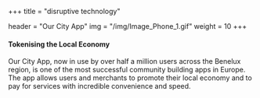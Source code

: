 +++
title = "disruptive technology"

header = "Our City App"
img = "/img/Image_Phone_1.gif"
weight = 10
+++
#### Tokenising the Local Economy

Our City App, now in use by over half a million users across the Benelux region, is one of the most successful community building apps in Europe. The app allows users and merchants to promote their local economy and to pay for services with incredible convenience and speed.
